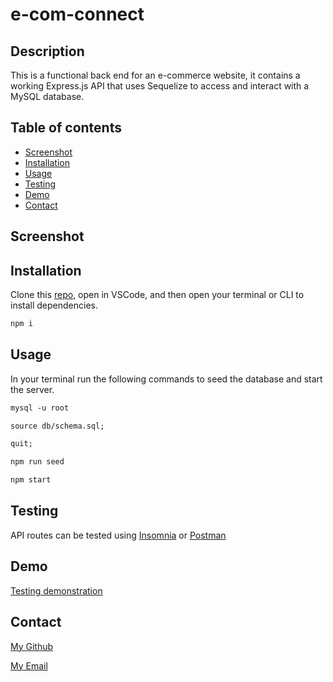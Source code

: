 # e-com-connect

## Description
This is a functional back end for an e-commerce website, it contains a working Express.js API that uses Sequelize to access and interact with a MySQL database. 

## Table of contents
- [Screenshot](#Screenshot)
- [Installation](#Installation)
- [Usage](#Usage)
- [Testing](#Testing)
- [Demo](#Demo)
- [Contact](#Contact)

## Screenshot

## Installation
Clone this [repo](https://github.com/FixieGemini/e-com-connect.git), open in VSCode, and then open your terminal or CLI to install dependencies.
```md
npm i
```

## Usage
In your terminal run the following commands to seed the database and start the server.
```md
mysql -u root
```
```md
source db/schema.sql;
```
```md
quit;
```
```md
npm run seed
```
```md
npm start
```

## Testing
API routes can be tested using [Insomnia](https://insomnia.rest/) or [Postman](https://www.postman.com/)

## Demo
[Testing demonstration](https://drive.google.com/file/d/15_XSV9y4DwepUI8-PcgAJLJFBaadwaKW/view)

## Contact
[My Github](https://github.com/FixieGemini)

[My Email](yariel.crespo@gmail.com)